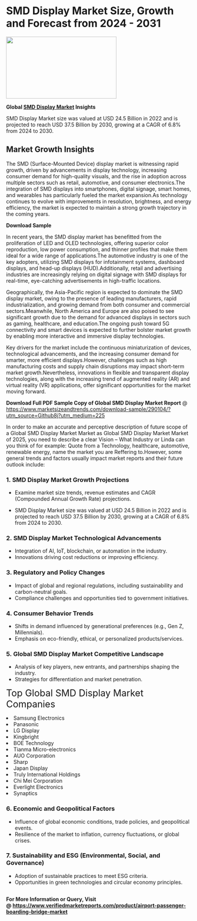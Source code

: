 <H1>SMD Display Market Size, Growth and Forecast from 2024 - 2031</H1><img class="aligncenter size-medium wp-image-584254" src="https://thirdeyenews.in/wp-content/uploads/2024/09/Global-Market-Research-300x168.jpeg" alt="" width="300" height="168" /><p><strong>Global&nbsp;<a href="https://www.marketsizeandtrends.com/download-sample/290104/?utm_source=Github8j?utm_medium=225">SMD Display Market</a> Insights</strong></p><p>SMD Display Market size was valued at USD 24.5 Billion in 2022 and is projected to reach USD 37.5 Billion by 2030, growing at a CAGR of 6.8% from 2024 to 2030.</p><p><h2>Market Growth Insights</h2> <p>The SMD (Surface-Mounted Device) display market is witnessing rapid growth, driven by advancements in display technology, increasing consumer demand for high-quality visuals, and the rise in adoption across multiple sectors such as retail, automotive, and consumer electronics.The integration of SMD displays into smartphones, digital signage, smart homes, and wearables has particularly fueled the market expansion.As technology continues to evolve with improvements in resolution, brightness, and energy efficiency, the market is expected to maintain a strong growth trajectory in the coming years.</p> <p><strong>Download Sample</strong></p> <p>In recent years, the SMD display market has benefitted from the proliferation of LED and OLED technologies, offering superior color reproduction, low power consumption, and thinner profiles that make them ideal for a wide range of applications.The automotive industry is one of the key adopters, utilizing SMD displays for infotainment systems, dashboard displays, and head-up displays (HUD).Additionally, retail and advertising industries are increasingly relying on digital signage with SMD displays for real-time, eye-catching advertisements in high-traffic locations.</p> <p>Geographically, the Asia-Pacific region is expected to dominate the SMD display market, owing to the presence of leading manufacturers, rapid industrialization, and growing demand from both consumer and commercial sectors.Meanwhile, North America and Europe are also poised to see significant growth due to the demand for advanced displays in sectors such as gaming, healthcare, and education.The ongoing push toward 5G connectivity and smart devices is expected to further bolster market growth by enabling more interactive and immersive display technologies.</p> <p>Key drivers for the market include the continuous miniaturization of devices, technological advancements, and the increasing consumer demand for smarter, more efficient displays.However, challenges such as high manufacturing costs and supply chain disruptions may impact short-term market growth.Nevertheless, innovations in flexible and transparent display technologies, along with the increasing trend of augmented reality (AR) and virtual reality (VR) applications, offer significant opportunities for the market moving forward.</p> <p><span class=""><strong>Download Full PDF Sample Copy of Global SMD Display Market Report</strong> @ <a href="https://www.marketsizeandtrends.com/download-sample/290104/?utm_source=Github8j?utm_medium=225" target="_blank">https://www.marketsizeandtrends.com/download-sample/290104/?utm_source=Github8j?utm_medium=225</a></span></p><p>In order to make an accurate and perceptive description of future scope of a Global&nbsp;SMD Display Market Market as Global&nbsp;SMD Display Market Market of 2025, you need to describe a clear Vision &ndash; What Industry or Linda can you think of for example: Quote from a Technology, healthcare, automotive, renewable energy, name the market you are Reffering to.However, some general trends and factors usually impact market reports and their future outlook include:</p><h3>1.&nbsp;<strong>SMD Display Market Growth Projections</strong></h3><ul><li>Examine market size trends, revenue estimates and CAGR (Compounded Annual Growth Rate) projections.</li><li><p>SMD Display Market size was valued at USD 24.5 Billion in 2022 and is projected to reach USD 37.5 Billion by 2030, growing at a CAGR of 6.8% from 2024 to 2030.</p></li></ul><h3>2.&nbsp;<strong>SMD Display Market Technological Advancements</strong></h3><ul><li>Integration of AI, IoT, blockchain, or automation in the industry.</li><li>Innovations driving cost reductions or improving efficiency.</li></ul><h3>3.&nbsp;<strong>Regulatory and Policy Changes</strong></h3><ul><li>Impact of global and regional regulations, including sustainability and carbon-neutral goals.</li><li>Compliance challenges and opportunities tied to government initiatives.</li></ul><h3>4.&nbsp;<strong>Consumer Behavior Trends</strong></h3><ul><li>Shifts in demand influenced by generational preferences (e.g., Gen Z, Millennials).</li><li>Emphasis on eco-friendly, ethical, or personalized products/services.</li></ul><h3>5.&nbsp;<strong>Global SMD Display Market Competitive Landscape</strong></h3><ul><li>Analysis of key players, new entrants, and partnerships shaping the industry.</li><li>Strategies for differentiation and market penetration.</li></ul><p data-pm-slice="1 1 []"><span style="color: inherit; font-family: inherit; font-size: 25px;">Top Global SMD Display Market Companies</span></p><div class="" data-test-id=""><p><li>Samsung Electronics</li><li> Panasonic</li><li> LG Display</li><li> Kingbright</li><li> BOE Technology</li><li> Tianma Micro-electronics</li><li> AUO Corporation</li><li> Sharp</li><li> Japan Display</li><li> Truly International Holdings</li><li> Chi Mei Corporation</li><li> Everlight Electronics</li><li> Synaptics</li></p></div><h3>6.&nbsp;<strong>Economic and Geopolitical Factors</strong></h3><ul><li>Influence of global economic conditions, trade policies, and geopolitical events.</li><li>Resilience of the market to inflation, currency fluctuations, or global crises.</li></ul><h3>7.&nbsp;<strong>Sustainability and ESG (Environmental, Social, and Governance)</strong></h3><ul><li>Adoption of sustainable practices to meet ESG criteria.</li><li>Opportunities in green technologies and circular economy principles.</li></ul><h2><strong style="font-size: 14px;">For More Information or Query, Visit @&nbsp;</strong><a style="background-color: #ffffff; font-size: 14px;" href="https://www.marketsizeandtrends.com/report/smd-display-market/" target="_blank">https://www.verifiedmarketreports.com/product/airport-passenger-boarding-bridge-market</a></h2>